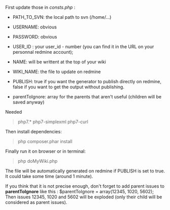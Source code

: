 First update those in *consts.php* :

- PATH_TO_SVN: the local path to svn (/home/...)
- USERNAME: obvious
- PASSWORD: obvious
- USER_ID : your user_id - number (you can find it in the URL on your personnal redmine account);
- NAME: will be writtent at the top of your wiki
- WIKI_NAME: the file to update on redmine
- PUBLISH: true if you want the generator to publish directly on redmine, false if you want to get the output without publishing.

- parentToIgnore: array for the parents that aren't useful (children will be saved anyway)

Needed
> php7.*
> php7-simplexml
> php7-curl

Then install dependencies:
>php composer.phar install

Finally run it on browser or in terminal:
>php doMyWiki.php

The file will be automatically generated on redmine if PUBLISH is set to true. It could take some time (around 1 minute).

If you think that it is not precise enough, don't forget to add parent issues to **parentToIgnore** like this :
$parentToIgnore = array(12345, 1020, 5602);
Then issues 12345, 1020 and 5602 will be exploded (only their child will be considered as parent issues).